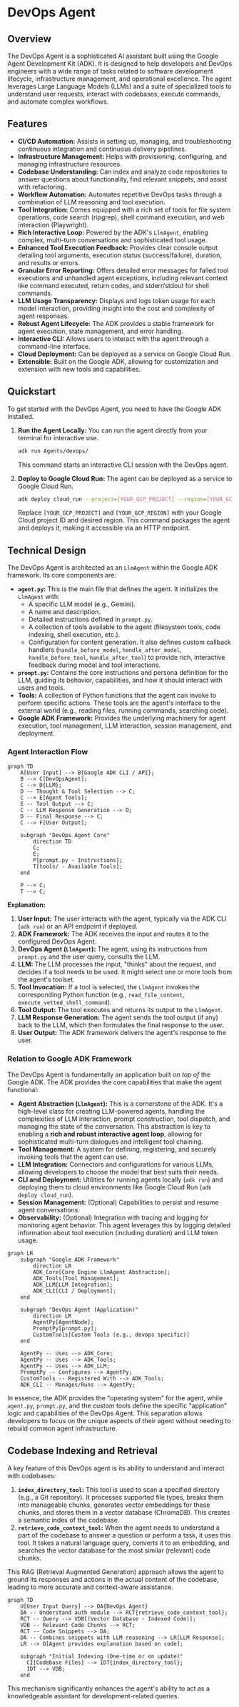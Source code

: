 # DevOps Agent

## Overview

The DevOps Agent is a sophisticated AI assistant built using the Google Agent Development Kit (ADK). It is designed to help developers and DevOps engineers with a wide range of tasks related to software development lifecycle, infrastructure management, and operational excellence. The agent leverages Large Language Models (LLMs) and a suite of specialized tools to understand user requests, interact with codebases, execute commands, and automate complex workflows.

## Features

*   **CI/CD Automation:** Assists in setting up, managing, and troubleshooting continuous integration and continuous delivery pipelines.
*   **Infrastructure Management:** Helps with provisioning, configuring, and managing infrastructure resources.
*   **Codebase Understanding:** Can index and analyze code repositories to answer questions about functionality, find relevant snippets, and assist with refactoring.
*   **Workflow Automation:** Automates repetitive DevOps tasks through a combination of LLM reasoning and tool execution.
*   **Tool Integration:** Comes equipped with a rich set of tools for file system operations, code search (ripgrep), shell command execution, and web interaction (Playwright).
*   **Rich Interactive Loop:** Powered by the ADK's `LlmAgent`, enabling complex, multi-turn conversations and sophisticated tool usage.
*   **Enhanced Tool Execution Feedback:** Provides clear console output detailing tool arguments, execution status (success/failure), duration, and results or errors.
*   **Granular Error Reporting:** Offers detailed error messages for failed tool executions and unhandled agent exceptions, including relevant context like command executed, return codes, and stderr/stdout for shell commands.
*   **LLM Usage Transparency:** Displays and logs token usage for each model interaction, providing insight into the cost and complexity of agent responses.
*   **Robust Agent Lifecycle:** The ADK provides a stable framework for agent execution, state management, and error handling.
*   **Interactive CLI:** Allows users to interact with the agent through a command-line interface.
*   **Cloud Deployment:** Can be deployed as a service on Google Cloud Run.
*   **Extensible:** Built on the Google ADK, allowing for customization and extension with new tools and capabilities.

## Quickstart

To get started with the DevOps Agent, you need to have the Google ADK installed.

1.  **Run the Agent Locally:**
    You can run the agent directly from your terminal for interactive use.

    ```bash
    adk run Agents/devops/
    ```
    This command starts an interactive CLI session with the DevOps agent.

2.  **Deploy to Google Cloud Run:**
    The agent can be deployed as a service to Google Cloud Run.

    ```bash
    adk deploy cloud_run --project=[YOUR_GCP_PROJECT] --region=[YOUR_GCP_REGION] Agents/devops/
    ```
    Replace `[YOUR_GCP_PROJECT]` and `[YOUR_GCP_REGION]` with your Google Cloud project ID and desired region. This command packages the agent and deploys it, making it accessible via an HTTP endpoint.

## Technical Design

The DevOps Agent is architected as an `LlmAgent` within the Google ADK framework. Its core components are:

*   **`agent.py`:** This is the main file that defines the agent. It initializes the `LlmAgent` with:
    *   A specific LLM model (e.g., Gemini).
    *   A name and description.
    *   Detailed instructions defined in `prompt.py`.
    *   A collection of tools available to the agent (filesystem tools, code indexing, shell execution, etc.).
    *   Configuration for content generation.
    It also defines custom callback handlers (`handle_before_model`, `handle_after_model`, `handle_before_tool`, `handle_after_tool`) to provide rich, interactive feedback during model and tool interactions.
*   **`prompt.py`:** Contains the core instructions and persona definition for the LLM, guiding its behavior, capabilities, and how it should interact with users and tools.
*   **Tools:** A collection of Python functions that the agent can invoke to perform specific actions. These tools are the agent's interface to the external world (e.g., reading files, running commands, searching code).
*   **Google ADK Framework:** Provides the underlying machinery for agent execution, tool management, LLM interaction, session management, and deployment.

### Agent Interaction Flow

```mermaid
graph TD
    A[User Input] --> B{Google ADK CLI / API};
    B --> C[DevOpsAgent];
    C --> D{LLM};
    D -- Thought & Tool Selection --> C;
    C --> E[Agent Tools];
    E -- Tool Output --> C;
    C -- LLM Response Generation --> D;
    D -- Final Response --> C;
    C --> F[User Output];

    subgraph "DevOps Agent Core"
        direction TD
        C;
        E;
        P[prompt.py - Instructions];
        T[tools/ - Available Tools];
    end

    P --> C;
    T --> C;
```

**Explanation:**

1.  **User Input:** The user interacts with the agent, typically via the ADK CLI (`adk run`) or an API endpoint if deployed.
2.  **ADK Framework:** The ADK receives the input and routes it to the configured DevOps Agent.
3.  **DevOps Agent (`LlmAgent`):** The agent, using its instructions from `prompt.py` and the user query, consults the LLM.
4.  **LLM:** The LLM processes the input, "thinks" about the request, and decides if a tool needs to be used. It might select one or more tools from the agent's toolset.
5.  **Tool Invocation:** If a tool is selected, the `LlmAgent` invokes the corresponding Python function (e.g., `read_file_content`, `execute_vetted_shell_command`).
6.  **Tool Output:** The tool executes and returns its output to the `LlmAgent`.
7.  **LLM Response Generation:** The agent sends the tool output (if any) back to the LLM, which then formulates the final response to the user.
8.  **User Output:** The ADK framework delivers the agent's response to the user.

### Relation to Google ADK Framework

The DevOps Agent is fundamentally an application built *on top of* the Google ADK. The ADK provides the core capabilities that make the agent functional:

*   **Agent Abstraction (`LlmAgent`):** This is a cornerstone of the ADK. It's a high-level class for creating LLM-powered agents, handling the complexities of LLM interaction, prompt construction, tool dispatch, and managing the state of the conversation. This abstraction is key to enabling a **rich and robust interactive agent loop**, allowing for sophisticated multi-turn dialogues and intelligent tool chaining.
*   **Tool Management:** A system for defining, registering, and securely invoking tools that the agent can use.
*   **LLM Integration:** Connectors and configurations for various LLMs, allowing developers to choose the model that best suits their needs.
*   **CLI and Deployment:** Utilities for running agents locally (`adk run`) and deploying them to cloud environments like Google Cloud Run (`adk deploy cloud_run`).
*   **Session Management:** (Optional) Capabilities to persist and resume agent conversations.
*   **Observability:** (Optional) Integration with tracing and logging for monitoring agent behavior. This agent leverages this by logging detailed information about tool execution (including duration) and LLM token usage.

```mermaid
graph LR
    subgraph "Google ADK Framework"
        direction LR
        ADK_Core[Core Engine LlmAgent Abstraction];
        ADK_Tools[Tool Management];
        ADK_LLM[LLM Integration];
        ADK_CLI[CLI / Deployment];
    end

    subgraph "DevOps Agent (Application)"
        direction LR
        AgentPy[AgentNode];
        PromptPy[prompt.py];
        CustomTools[Custom Tools (e.g., devops specific)]
    end

    AgentPy -- Uses --> ADK_Core;
    AgentPy -- Uses --> ADK_Tools;
    AgentPy -- Uses --> ADK_LLM;
    PromptPy -- Configures --> AgentPy;
    CustomTools -- Registered With --> ADK_Tools;
    ADK_CLI -- Manages/Runs --> AgentPy;

```

In essence, the ADK provides the "operating system" for the agent, while `agent.py`, `prompt.py`, and the custom tools define the specific "application" logic and capabilities of the DevOps Agent. This separation allows developers to focus on the unique aspects of their agent without needing to rebuild common agent infrastructure.

## Codebase Indexing and Retrieval

A key feature of this DevOps agent is its ability to understand and interact with codebases:

1.  **`index_directory_tool`:** This tool is used to scan a specified directory (e.g., a Git repository). It processes supported file types, breaks them into manageable chunks, generates vector embeddings for these chunks, and stores them in a vector database (ChromaDB). This creates a semantic index of the codebase.
2.  **`retrieve_code_context_tool`:** When the agent needs to understand a part of the codebase to answer a question or perform a task, it uses this tool. It takes a natural language query, converts it to an embedding, and searches the vector database for the most similar (relevant) code chunks.

This RAG (Retrieval Augmented Generation) approach allows the agent to ground its responses and actions in the actual content of the codebase, leading to more accurate and context-aware assistance.

```mermaid
graph TD
    U[User Input Query] --> DA{DevOps Agent}
    DA -- Understand auth module --> RCT{retrieve_code_context_tool};
    RCT -- Query --> VDB[(Vector Database - Indexed Code)];
    VDB -- Relevant Code Chunks --> RCT;
    RCT -- Code Snippets --> DA;
    DA -- Combines snippets with LLM reasoning --> LR[LLM Response];
    LR --> O[Agent provides explanation based on code];

    subgraph "Initial Indexing (One-time or on update)"
      CI[Codebase Files] --> IDT{index_directory_tool};
      IDT --> VDB;
    end
```

This mechanism significantly enhances the agent's ability to act as a knowledgeable assistant for development-related queries.